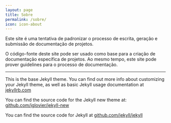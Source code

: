 ```yaml
---
layout: page
title: Sobre
permalink: /sobre/
icon: icon-about
---
```


Este site é uma tentativa de padronizar o processo de escrita, geração e submissão de documentação de projetos.

O código-fonte deste site pode ser usado como base para a criação de documentação específica de projetos. Ao mesmo tempo, este site pode prover guidelines para o processo de documentação.

___


This is the base Jekyll theme. You can find out more info about customizing your Jekyll theme, as well as basic Jekyll usage documentation at [jekyllrb.com](http://jekyllrb.com/)

You can find the source code for the Jekyll new theme at: [github.com/jglovier/jekyll-new](https://github.com/jglovier/jekyll-new)

You can find the source code for Jekyll at [github.com/jekyll/jekyll](https://github.com/jekyll/jekyll)
